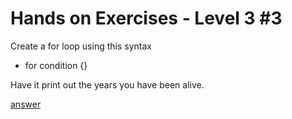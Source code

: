 # Hands on Exercises - Level 3 #3  
   
Create a for loop using this syntax  

  * for condition {}  

Have it print out the years you have been alive.  
  
[answer](https://play.golang.org/p/tnyqBPJ-i5)
